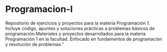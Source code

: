 # Programacion-I
Repositorio de ejercicios y proyectos para la materia Programación 1. Incluye código, apuntes y soluciones prácticas a problemas básicos de programación.Materiales y proyectos desarrollados para la materia Programación 1 en la facultad. Enfocado en fundamentos de programación y resolución de problemas."
